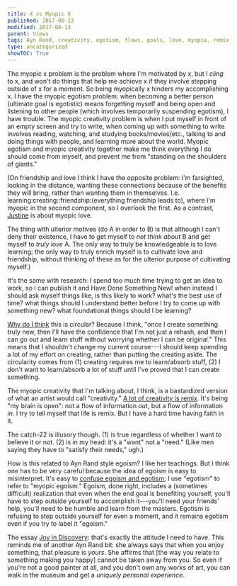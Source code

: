```yaml
---
title: X vs Myopic X
published: 2017-08-13
modified: 2017-08-13
parent: Views
tags: Ayn Rand, creativity, egotism, flaws, goals, love, myopia, remix
type: uncategorized
showTOC: True
---
```


The myopic x problem is the problem where I'm motivated by x, but I *cling* to x, and won't do things that help me achieve x if they involve stepping outside of x for a moment. So being myopically x hinders my accomplishing x. I have the myopic egotism problem: when becoming a better person (ultimate goal is egotistic) means forgetting myself and being open and listening to other people (which involves temporarily suspending egotism), I have trouble. The myopic creativity problem is when I put myself in front of an empty screen and try to write, when coming up with something to write involves reading, watching, and studying books/movies/etc., talking to and doing things with people, and learning more about the world. Myopic egotism and myopic creativity together make me think everything I do should come from myself, and prevent me from "standing on the shoulders of giants."



(On friendship and love I think I have the opposite problem: I'm farsighted, looking in the distance, wanting these connections because of the benefits they will bring, rather than wanting them in themselves. I.e. learning:creating::friendship:(everything friendship leads to), where I'm myopic in the second component, so I overlook the first. As a contrast, [Justine](https://www.goodreads.com/book/show/13037.Justine) is about myopic love.

The thing with ulterior motives (do A in order to B) is that although I can't deny their existence, I have to get myself to *not think about* B and get myself to *truly love* A. The only way to truly be knowledgeable is to love learning; the only way to truly enrich myself is to cultivate love and friendship, without thinking of these as for the ulterior purpose of cultivating myself.)

It's the same with research: I spend too much time trying to get an idea to work, so I can publish it and Have Done Something New! when instead I should ask myself things like, is this likely to work? what's the best use of time? what things should I understand better before I try to come up with something new? what foundational things should I be learning?

[Why do I think](http://lesswrong.com/lw/oh/righting_a_wrong_question/) this is circular? Because I think, "once I create something truly new, then I'll have the confidence that I'm not just a rehash, and then I can go out and learn stuff without worrying whether I can be original." This means that I shouldn't change my current course---I should keep spending a lot of my effort on creating, rather than putting the creating aside. The circularity comes from (1) creating requires me to learn/absorb stuff, (2) I don't want to learn/absorb a lot of stuff until I've proved that I can create something.

The myopic creativity that I'm talking about, I think, is a bastardized version of what an artist would call "creativity." [A lot of creativity is remix](http://www.brainpickings.org/index.php/2011/08/01/networked-knowledge-combinatorial-creativity/). It's being "my brain is open": not a flow of information *out*, but a flow of information *in*. I try to tell myself that life is remix. But I have a hard time having faith in it.

The catch-22 is illusory though. (1) is true regardless of whether I want to believe it or not. (2) is in my head: it's a "want" not a "need." (Like men saying they have to "satisfy their needs," ugh.)

How is this related to Ayn Rand style egoism? I like her teachings. But I think one has to be very careful because the idea of egoism is easy to misinterpret. It's easy to [confuse egoism and egotism](http://english.stackexchange.com/questions/7482/whats-the-difference-between-egotism-and-egoism); I use "egotism" to refer to "myopic egoism." Egoism, done right, includes a (sometimes difficult) realization that even when the end goal is benefiting yourself, you'll have to step outside yourself to accomplish it---you'll need your friends' help, you'll need to be humble and learn from the masters. Egotism is refusing to step outside yourself for even a moment, and it remains egotism even if you try to label it "egoism."

The essay [Joy in Discovery](http://lesswrong.com/lw/os/joy_in_discovery/): that's exactly the attitude I need to have. This reminds me of another Ayn Rand bit: she always says that when you enjoy something, that pleasure is *yours*. She affirms that [the way you relate to something making you happy] cannot be taken away from you. So even if you're not a good painter at all, and you don't own any works of art, you can walk in the museum and get a *uniquely personal experience*.